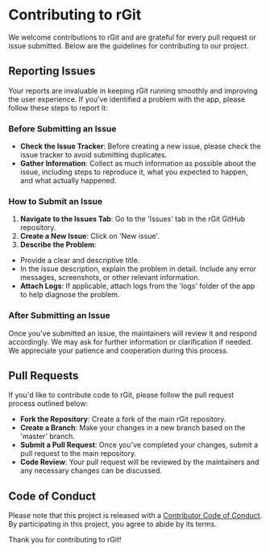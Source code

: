 # Contributing to rGit

We welcome contributions to rGit and are grateful for every pull request or issue submitted. 
Below are the guidelines for contributing to our project.

## Reporting Issues
Your reports are invaluable in keeping rGit running smoothly and improving the user experience. 
If you've identified a problem with the app, please follow these steps to report it:

### Before Submitting an Issue
- **Check the Issue Tracker**: Before creating a new issue, please check the issue tracker to avoid submitting duplicates.
- **Gather Information**: Collect as much information as possible about the issue, including steps to reproduce it, what you expected to happen, and what actually happened.

### How to Submit an Issue
1. **Navigate to the Issues Tab**: Go to the 'Issues' tab in the rGit GitHub repository.
2. **Create a New Issue**: Click on 'New issue'.
3. **Describe the Problem**:
  - Provide a clear and descriptive title.
  - In the issue description, explain the problem in detail. Include any error messages, screenshots, or other relevant information.
  - **Attach Logs**: If applicable, attach logs from the 'logs' folder of the app to help diagnose the problem.

### After Submitting an Issue
Once you've submitted an issue, the maintainers will review it and respond accordingly. 
We may ask for further information or clarification if needed. We appreciate your patience
and cooperation during this process.

## Pull Requests
If you'd like to contribute code to rGit, please follow the pull request process outlined below:
- **Fork the Repository**: Create a fork of the main rGit repository.
- **Create a Branch**: Make your changes in a new branch based on the 'master' branch.
- **Submit a Pull Request**: Once you've completed your changes, submit a pull request to the main repository.
- **Code Review**: Your pull request will be reviewed by the maintainers and any necessary changes can be discussed.

## Code of Conduct
Please note that this project is released with a [Contributor Code of Conduct](CODE_OF_CONDUCT.md). 
By participating in this project, you agree to abide by its terms.

Thank you for contributing to rGit!
